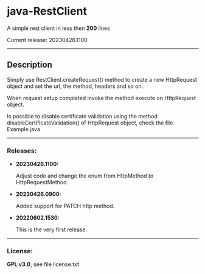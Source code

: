 # java-RestClient
A simple rest client in less then **200** lines

Current release: 20230426.1100

---
## Description

Simply use RestClient.createRequest() method to create a new HttpRequest object and set the url, the method, headers and so on.

When request setup completed invoke the method execute on HttpRequest object.


Is possible to disable certificate validation using the method disableCertificateValidation() of HttpRequest object, check the file Example.java

---
### Releases:

- **20230426.1100:**

    Adjust code and change the enum from HttpMethod to HttpRequestMethod.


- **20230426.0900:**

    Added support for PATCH http method.


- **20220602.1530:**

    This is the very first release.

---
### License: 

**GPL v3.0**, see file license.txt
